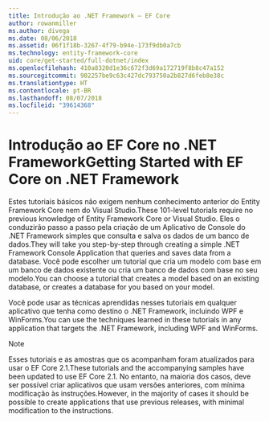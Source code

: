 ```yaml
---
title: Introdução ao .NET Framework – EF Core
author: rowanmiller
ms.author: divega
ms.date: 08/06/2018
ms.assetid: 06f1f18b-3267-4f79-b94e-173f9db0a7cb
ms.technology: entity-framework-core
uid: core/get-started/full-dotnet/index
ms.openlocfilehash: 410a8320d1e36c672f3d69a172719f8b8c47a152
ms.sourcegitcommit: 902257be9c63c427dc793750a2b827d6feb8e38c
ms.translationtype: HT
ms.contentlocale: pt-BR
ms.lasthandoff: 08/07/2018
ms.locfileid: "39614368"
---
```

# <a name="getting-started-with-ef-core-on-net-framework"></a><span data-ttu-id="6ba6e-102">Introdução ao EF Core no .NET Framework</span><span class="sxs-lookup"><span data-stu-id="6ba6e-102">Getting Started with EF Core on .NET Framework</span></span>

<span data-ttu-id="6ba6e-103">Estes tutoriais básicos não exigem nenhum conhecimento anterior do Entity Framework Core nem do Visual Studio.</span><span class="sxs-lookup"><span data-stu-id="6ba6e-103">These 101-level tutorials require no previous knowledge of Entity Framework Core or Visual Studio.</span></span> <span data-ttu-id="6ba6e-104">Eles o conduzirão passo a passo pela criação de um Aplicativo de Console do .NET Framework simples que consulta e salva os dados de um banco de dados.</span><span class="sxs-lookup"><span data-stu-id="6ba6e-104">They will take you step-by-step through creating a simple .NET Framework Console Application that queries and saves data from a database.</span></span> <span data-ttu-id="6ba6e-105">Você pode escolher um tutorial que cria um modelo com base em um banco de dados existente ou cria um banco de dados com base no seu modelo.</span><span class="sxs-lookup"><span data-stu-id="6ba6e-105">You can choose a tutorial that creates a model based on an existing database, or creates a database for you based on your model.</span></span>

<span data-ttu-id="6ba6e-106">Você pode usar as técnicas aprendidas nesses tutoriais em qualquer aplicativo que tenha como destino o .NET Framework, incluindo WPF e WinForms.</span><span class="sxs-lookup"><span data-stu-id="6ba6e-106">You can use the techniques learned in these tutorials in any application that targets the .NET Framework, including WPF and WinForms.</span></span>

> [!NOTE]  
> <span data-ttu-id="6ba6e-107">Esses tutoriais e as amostras que os acompanham foram atualizados para usar o EF Core 2.1.</span><span class="sxs-lookup"><span data-stu-id="6ba6e-107">These tutorials and the accompanying samples have been updated to use EF Core 2.1.</span></span> <span data-ttu-id="6ba6e-108">No entanto, na maioria dos casos, deve ser possível criar aplicativos que usam versões anteriores, com mínima modificação às instruções.</span><span class="sxs-lookup"><span data-stu-id="6ba6e-108">However, in the majority of cases it should be possible to create applications that use previous releases, with minimal modification to the instructions.</span></span>
